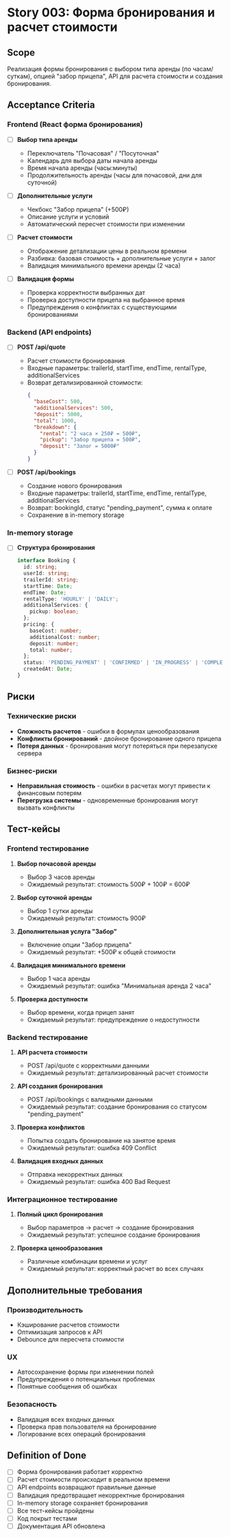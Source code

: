 # Story 003: Форма бронирования и расчет стоимости

## Scope
Реализация формы бронирования с выбором типа аренды (по часам/суткам), опцией "забор прицепа", API для расчета стоимости и создания бронирования.

## Acceptance Criteria

### Frontend (React форма бронирования)
- [ ] **Выбор типа аренды**
  - Переключатель "Почасовая" / "Посуточная"
  - Календарь для выбора даты начала аренды
  - Время начала аренды (часы:минуты)
  - Продолжительность аренды (часы для почасовой, дни для суточной)

- [ ] **Дополнительные услуги**
  - Чекбокс "Забор прицепа" (+500₽)
  - Описание услуги и условий
  - Автоматический пересчет стоимости при изменении

- [ ] **Расчет стоимости**
  - Отображение детализации цены в реальном времени
  - Разбивка: базовая стоимость + дополнительные услуги + залог
  - Валидация минимального времени аренды (2 часа)

- [ ] **Валидация формы**
  - Проверка корректности выбранных дат
  - Проверка доступности прицепа на выбранное время
  - Предупреждения о конфликтах с существующими бронированиями

### Backend (API endpoints)
- [ ] **POST /api/quote**
  - Расчет стоимости бронирования
  - Входные параметры: trailerId, startTime, endTime, rentalType, additionalServices
  - Возврат детализированной стоимости:
    ```json
    {
      "baseCost": 500,
      "additionalServices": 500,
      "deposit": 5000,
      "total": 1000,
      "breakdown": {
        "rental": "2 часа × 250₽ = 500₽",
        "pickup": "Забор прицепа = 500₽",
        "deposit": "Залог = 5000₽"
      }
    }
    ```

- [ ] **POST /api/bookings**
  - Создание нового бронирования
  - Входные параметры: trailerId, startTime, endTime, rentalType, additionalServices
  - Возврат: bookingId, статус "pending_payment", сумма к оплате
  - Сохранение в in-memory storage

### In-memory storage
- [ ] **Структура бронирования**
  ```typescript
  interface Booking {
    id: string;
    userId: string;
    trailerId: string;
    startTime: Date;
    endTime: Date;
    rentalType: 'HOURLY' | 'DAILY';
    additionalServices: {
      pickup: boolean;
    };
    pricing: {
      baseCost: number;
      additionalCost: number;
      deposit: number;
      total: number;
    };
    status: 'PENDING_PAYMENT' | 'CONFIRMED' | 'IN_PROGRESS' | 'COMPLETED';
    createdAt: Date;
  }
  ```

## Риски

### Технические риски
- **Сложность расчетов** - ошибки в формулах ценообразования
- **Конфликты бронирований** - двойное бронирование одного прицепа
- **Потеря данных** - бронирования могут потеряться при перезапуске сервера

### Бизнес-риски
- **Неправильная стоимость** - ошибки в расчетах могут привести к финансовым потерям
- **Перегрузка системы** - одновременные бронирования могут вызвать конфликты

## Тест-кейсы

### Frontend тестирование
1. **Выбор почасовой аренды**
   - Выбор 3 часов аренды
   - Ожидаемый результат: стоимость 500₽ + 100₽ = 600₽

2. **Выбор суточной аренды**
   - Выбор 1 сутки аренды
   - Ожидаемый результат: стоимость 900₽

3. **Дополнительная услуга "Забор"**
   - Включение опции "Забор прицепа"
   - Ожидаемый результат: +500₽ к общей стоимости

4. **Валидация минимального времени**
   - Выбор 1 часа аренды
   - Ожидаемый результат: ошибка "Минимальная аренда 2 часа"

5. **Проверка доступности**
   - Выбор времени, когда прицеп занят
   - Ожидаемый результат: предупреждение о недоступности

### Backend тестирование
1. **API расчета стоимости**
   - POST /api/quote с корректными данными
   - Ожидаемый результат: детализированный расчет стоимости

2. **API создания бронирования**
   - POST /api/bookings с валидными данными
   - Ожидаемый результат: создание бронирования со статусом "pending_payment"

3. **Проверка конфликтов**
   - Попытка создать бронирование на занятое время
   - Ожидаемый результат: ошибка 409 Conflict

4. **Валидация входных данных**
   - Отправка некорректных данных
   - Ожидаемый результат: ошибка 400 Bad Request

### Интеграционное тестирование
1. **Полный цикл бронирования**
   - Выбор параметров → расчет → создание бронирования
   - Ожидаемый результат: успешное создание бронирования

2. **Проверка ценообразования**
   - Различные комбинации времени и услуг
   - Ожидаемый результат: корректный расчет во всех случаях

## Дополнительные требования

### Производительность
- Кэширование расчетов стоимости
- Оптимизация запросов к API
- Debounce для пересчета стоимости

### UX
- Автосохранение формы при изменении полей
- Предупреждения о потенциальных проблемах
- Понятные сообщения об ошибках

### Безопасность
- Валидация всех входных данных
- Проверка прав пользователя на бронирование
- Логирование всех операций бронирования

## Definition of Done
- [ ] Форма бронирования работает корректно
- [ ] Расчет стоимости происходит в реальном времени
- [ ] API endpoints возвращают правильные данные
- [ ] Валидация предотвращает некорректные бронирования
- [ ] In-memory storage сохраняет бронирования
- [ ] Все тест-кейсы пройдены
- [ ] Код покрыт тестами
- [ ] Документация API обновлена
